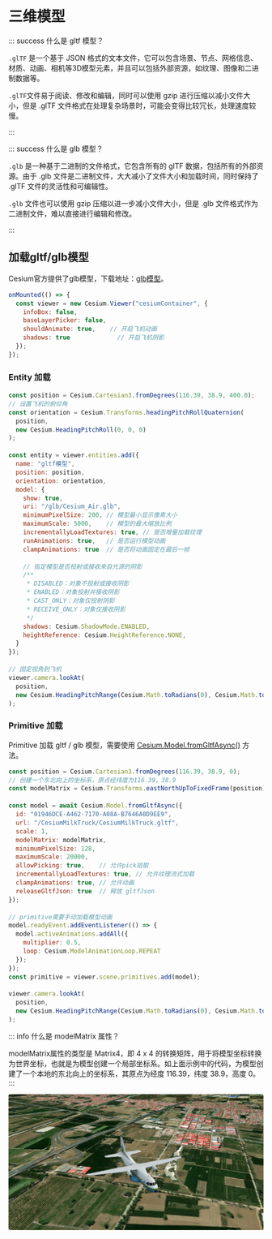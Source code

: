 # 三维模型

::: success 什么是 gltf 模型？

`.glTF` 是一个基于 JSON 格式的文本文件，它可以包含场景、节点、网格信息、材质、动画、相机等3D模型元素，并且可以包括外部资源，如纹理、图像和二进制数据等。

`.glTF`文件易于阅读、修改和编辑，同时可以使用 gzip 进行压缩以减小文件大小，但是 .glTF 文件格式在处理复杂场景时，可能会变得比较冗长，处理速度较慢。

:::

::: success 什么是 glb 模型？

`.glb` 是一种基于二进制的文件格式，它包含所有的 glTF 数据，包括所有的外部资源。由于 .glb 文件是二进制文件，大大减小了文件大小和加载时间，同时保持了 .glTF 文件的灵活性和可编辑性。

`.glb` 文件也可以使用 gzip 压缩以进一步减小文件大小，但是 .glb 文件格式作为二进制文件，难以直接进行编辑和修改。

:::



## 加载gltf/glb模型

Cesium官方提供了glb模型，下载地址：[glb模型](https://github.com/CesiumGS/cesium/tree/main/Apps/SampleData/models/CesiumAir)。

```js
onMounted(() => {
  const viewer = new Cesium.Viewer("cesiumContainer", {
    infoBox: false,
    baseLayerPicker: false,
    shouldAnimate: true, 	// 开启飞机动画
    shadows: true 			  // 开启飞机阴影
  });
});
```



### Entity 加载

```js
const position = Cesium.Cartesian3.fromDegrees(116.39, 38.9, 400.0);
// 设置飞机的俯仰角
const orientation = Cesium.Transforms.headingPitchRollQuaternion(
  position,
  new Cesium.HeadingPitchRoll(0, 0, 0)
);

const entity = viewer.entities.add({
  name: "gltf模型",
  position: position,
  orientation: orientation,
  model: {
    show: true,
    uri: "/glb/Cesium_Air.glb",
    minimumPixelSize: 200, // 模型最小显示像素大小
    maximumScale: 5000,    // 模型的最大缩放比例
    incrementallyLoadTextures: true, // 是否增量加载纹理
    runAnimations: true,   // 是否运行模型动画
    clampAnimations: true  // 是否将动画固定在最后一帧

    // 指定模型是否投射或接收来自光源的阴影
    /**
     * DISABLED：对象不投射或接收阴影
     * ENABLED：对象投射并接收阴影
     * CAST_ONLY：对象仅投射阴影
     * RECEIVE_ONLY：对象仅接收阴影
     */
    shadows: Cesium.ShadowMode.ENABLED,
    heightReference: Cesium.HeightReference.NONE,
  }
});

// 固定视角到飞机
viewer.camera.lookAt(
  position,
  new Cesium.HeadingPitchRange(Cesium.Math.toRadians(0), Cesium.Math.toRadians(-90), 500)
);
```


### Primitive 加载

Primitive 加载 gltf / glb 模型，需要使用 [Cesium.Model.fromGltfAsync()](https://cesium.com/learn/cesiumjs/ref-doc/Model.html?classFilter=Model#.fromGltfAsync) 方法。

```js
const position = Cesium.Cartesian3.fromDegrees(116.39, 38.9, 0);
// 创建一个东北向上的坐标系，原点经纬度为116.39，38.9
const modelMatrix = Cesium.Transforms.eastNorthUpToFixedFrame(position);

const model = await Cesium.Model.fromGltfAsync({
  id: "01946DCE-A462-7170-A08A-B7646A0D9EE9",
  url: "/CesiumMilkTruck/CesiumMilkTruck.gltf",
  scale: 1,
  modelMatrix: modelMatrix,
  minimumPixelSize: 128,
  maximumScale: 20000,
  allowPicking: true,    // 允许pick拾取
  incrementallyLoadTextures: true, // 允许纹理流式加载
  clampAnimations: true, // 允许动画
  releaseGltfJson: true  // 释放 gltfJson
});

// primitive需要手动加载模型动画
model.readyEvent.addEventListener(() => {
  model.activeAnimations.addAll({
    multiplier: 0.5,
    loop: Cesium.ModelAnimationLoop.REPEAT
  });
});
const primitive = viewer.scene.primitives.add(model);

viewer.camera.lookAt(
  position,
  new Cesium.HeadingPitchRange(Cesium.Math.toRadians(0), Cesium.Math.toRadians(-90), 500)
);
```

::: info 什么是 modelMatrix 属性？

modelMatrix属性的类型是 Matrix4，即 4 x 4 的转换矩阵，用于将模型坐标转换为世界坐标，也就是为模型创建一个局部坐标系。如上面示例中的代码，为模型创建了一个本地的东北向上的坐标系，其原点为经度 116.39，纬度 38.9，高度 0。
:::

![airplane](./images/airplane.png)

